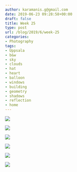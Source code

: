 ```yaml
---
author: karamanis.g@gmail.com
date: 2019-06-23 09:28:58+00:00
draft: false
title: Week 25
type: post
url: /blog/2019/6/week-25
categories:
- Photography
tags:
- Uppsala
- b&w
- sky
- clouds
- hat
- heart
- balloon
- windows
- building
- geometry
- shadows
- reflection
- home
---
```




  
   ![](/images/2019-06-23-20196week-25/IMG_3433.jpeg)

  

  
   ![](/images/2019-06-23-20196week-25/IMG_3404.jpeg)

  

  
   ![](/images/2019-06-23-20196week-25/IMG_3424.jpeg)

  

  
   ![](/images/2019-06-23-20196week-25/IMG_3426.jpeg)

  

  
   ![](/images/2019-06-23-20196week-25/IMG_3411.jpeg)

  

  
   ![](/images/2019-06-23-20196week-25/IMG_3423.jpeg)

  


